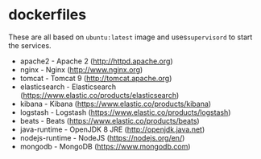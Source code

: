 # dockerfiles

These are all based on `ubuntu:latest` image and uses`supervisord` to start the services.

* apache2 - Apache 2 (http://httpd.apache.org)
* nginx -  Nginx (http://www.nginx.org) 
* tomcat -  Tomcat 9 (http://tomcat.apache.org) 
* elasticsearch - Elasticsearch (https://www.elastic.co/products/elasticsearch) 
* kibana - Kibana (https://www.elastic.co/products/kibana)
* logstash - Logstash (https://www.elastic.co/products/logstash) 
* beats - Beats (https://www.elastic.co/products/beats) 
* java-runtime - OpenJDK 8 JRE (http://openjdk.java.net)
* nodejs-runtime - NodeJS (https://nodejs.org/en/)
* mongodb - MongoDB (https://www.mongodb.com)

